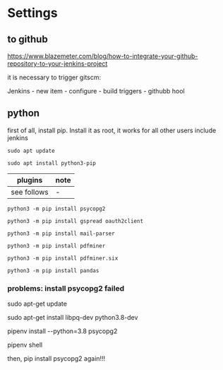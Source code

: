# Settings

## to github

https://www.blazemeter.com/blog/how-to-integrate-your-github-repository-to-your-jenkins-project

it is necessary to trigger gitscm:

Jenkins - new item - configure - build triggers - githubb hool 

## python

first of all, install pip. Install it as root, it works for all other users include jenkins

``sudo apt update``

``sudo apt install python3-pip``

| plugins | note |
|---------|------|
| see follows | - |

``python3 -m pip install psycopg2``

``python3 -m pip install gspread oauth2client``

``python3 -m pip install mail-parser``

``python3 -m pip install pdfminer``

``python3 -m pip install pdfminer.six``

``python3 -m pip install pandas``

### problems: install psycopg2 failed

sudo apt-get update

sudo apt-get install libpq-dev python3.8-dev

pipenv install --python=3.8 psycopg2

pipenv shell

then, pip install psycopg2 again!!!
